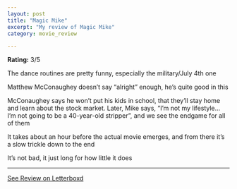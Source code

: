 ```yaml
---
layout: post
title: "Magic Mike"
excerpt: "My review of Magic Mike"
category: movie_review

---
```


**Rating:** 3/5

The dance routines are pretty funny, especially the military/July 4th one

Matthew McConaughey doesn’t say “alright” enough, he’s quite good in this

McConaughey says he won’t put his kids in school, that they’ll stay home and learn about the stock market. Later, Mike says, “I’m not my lifestyle… I’m not going to be a 40-year-old stripper”, and we see the endgame for all of them

It takes about an hour before the actual movie emerges, and from there it’s a slow trickle down to the end

It’s not bad, it just long for how little it does

<hr>

[See Review on Letterboxd](https://boxd.it/3Wn5Iz)
